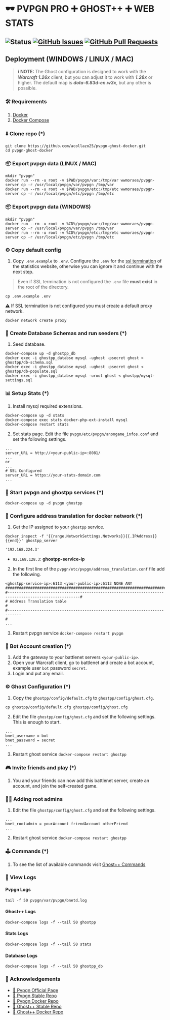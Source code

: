 # 🕶 PVPGN PRO ➕ GHOST++ ➕ WEB STATS

![Status](https://img.shields.io/badge/status-active-success.svg)
[![GitHub Issues](https://img.shields.io/github/issues/acollazo25/pvpgn-ghost-docker.svg)](https://github.com/acollazo25/pvpgn-ghost-docker/issues)
[![GitHub Pull Requests](https://img.shields.io/github/issues-pr/wwmoraes/pvpgn-server-docker.svg)](https://github.com/acollazo25/pvpgn-ghost-docker/pulls)
---

## Deployment (WINDOWS / LINUX / MAC)

> **ℹ️ NOTE:** The Ghost configuration is designed to work with the ***Warcraft 1.26x*** client, but you can adjust it to work with ***1.28x*** or higher. The default map is ***dota-6.83d-en.w3x***, but any other is possible.

### 🛠 Requirements
1. [Docker](https://www.docker.com/products/docker-desktop)
2. [Docker Compose](https://docs.docker.com/compose/install/)

### ⬇️ Clone repo (*)

```shell
git clone https://github.com/acollazo25/pvpgn-ghost-docker.git
cd pvpgn-ghost-docker
```

### 📦 Export pvpgn data (LINUX / MAC)

```shell
mkdir "pvpgn"
docker run --rm -u root -v $PWD/pvpgn/var:/tmp/var wwmoraes/pvpgn-server cp -r /usr/local/pvpgn/var/pvpgn /tmp/var
docker run --rm -u root -v $PWD/pvpgn/etc:/tmp/etc wwmoraes/pvpgn-server cp -r /usr/local/pvpgn/etc/pvpgn /tmp/etc
```

### 📦 Export pvpgn data (WINDOWS)

```shell
mkdir "pvpgn"
docker run --rm -u root -v %CD%/pvpgn/var:/tmp/var wwmoraes/pvpgn-server cp -r /usr/local/pvpgn/var/pvpgn /tmp/var
docker run --rm -u root -v %CD%/pvpgn/etc:/tmp/etc wwmoraes/pvpgn-server cp -r /usr/local/pvpgn/etc/pvpgn /tmp/etc
```

### ⚙ Copy default config
1. Copy `.env.example` to `.env`.  Configure the `.env` for the [ssl termination](https://github.com/evertramos/nginx-proxy-automation) of the statistics website, otherwise you can ignore it and continue with the next step.
> Even if SSL termination is not configured the `.env` file **must exist** in the root of the directory.
```shell
cp .env.example .env
```
⚠ If SSL termination is not configured you must create a default proxy network.
```shell
docker network create proxy
```

### 🚚 Create Database Schemas and run seeders (*)
1. Seed database.
```shell
docker-compose up -d ghostpp_db
docker exec -i ghostpp_databse mysql -ughost -psecret ghost < ghostpp/db-schema.sql
docker exec -i ghostpp_databse mysql -ughost -psecret ghost < ghostpp/db-populate.sql
docker exec -i ghostpp_databse mysql -uroot ghost < ghostpp/mysql-settings.sql
```

### 📊 Setup Stats (*)
1. Install mysql required extensions.
```shell
docker-compose up -d stats
docker-compose exec stats docker-php-ext-install mysql
docker-compose restart stats
```
2. Set stats page. Edit the file `pvpgn/etc/pvpgn/anongame_infos.conf` and set the following settings.
```shell
...
server_URL = http://<your-public-ip>:8081/
...
or
...
# SSL Configured
server_URL = https://your-stats-domain.com
...
```

### 🚩 Start pvpgn and ghostpp services (*)

```shell
docker-compose up -d pvpgn ghostpp
```

### 🔀 Configure address translation for docker network (*)

1. Get the IP assigned to your `ghostpp` service.

```shell
docker inspect -f '{{range.NetworkSettings.Networks}}{{.IPAddress}}{{end}}' ghostpp_server
```
```shell
'192.168.224.3'
```
- `92.168.128.3`: **ghostpp-service-ip**

2. In the first line of the `pvpgn/etc/pvpgn/address_translation.conf` file add the following.

```shell
<ghostpp-service-ip>:6113 <your-public-ip>:6113 NONE ANY
########################################################################################################
#------------------------------------------------------------------------------------------------------#
# Address Translation table                                                                            #
#----------------------------------------------------------------------------
#
...
```

3. Restart pvpgn service `docker-compose restart pvpgn`

### 🤖 Bot Account creation (*)

1. Add the gateway to your battlenet servers `<your-public-ip>`.
2. Open your Warcraft client, go to battlenet and create a bot account, example user `bot` password `secret`.
3. Login and put any email.

### ⚙️ Ghost Configuration (*)

1. Copy the `ghostpp/config/default.cfg` to `ghostpp/config/ghost.cfg`.
```shell
cp ghostpp/config/default.cfg ghostpp/config/ghost.cfg
```
2. Edit the file `ghostpp/config/ghost.cfg` and set the following settings. This is enough to start.
```shell
...
bnet_username = bot
bnet_password = secret
...
```
3. Restart ghost service `docker-compose restart ghostpp`

### 🎮 Invite friends and play (*)

1. You and your friends can now add this battlenet server, create an account, and join the self-created game.

### 👮‍♂️ Adding root admins

1. Edit the file `ghostpp/config/ghost.cfg` and set the following settings.
```shell
...
bnet_rootadmin = yourAccount friendAccount otherFriend
...
```
2. Restart ghost service `docker-compose restart ghostpp`

### 🕹 Commands (*)

1. To see the list of available commands visit [Ghost++ Commands](https://wiki.eurobattle.net/index.php/Ghost++:Commands)

### 📄 View Logs
#### Pvpgn Logs
```shell
tail -f 50 pvpgn/var/pvpgn/bnetd.log
```
#### Ghost++ Logs
```shell
docker-compose logs -f --tail 50 ghostpp
```
#### Stats Logs
```shell
docker-compose logs -f --tail 50 stats
```
#### Database Logs
```shell
docker-compose logs -f --tail 50 ghostpp_db
```

### 🎉 Acknowledgements
-   [🙌 Pvpgn Official Page](https://pvpgn.pro/)
-   [🙌 Pvpgn Stable Repo](https://github.com/pvpgn/pvpgn-server)
-   [🙌 Pvpgn Docker Repo](https://github.com/wwmoraes/pvpgn-server-docker)
-   [🙌 Ghost++ Stable Repo](https://github.com/uakfdotb/ghostpp)
-   [🙌 Ghost++ Docker Repo](https://github.com/Fatorin/ghostpp_docker)
